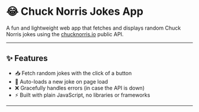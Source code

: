 # 😂 Chuck Norris Jokes App

A fun and lightweight web app that fetches and displays random Chuck Norris jokes using the [chucknorris.io](https://api.chucknorris.io) public API.

---

## ✨ Features

- 📥 Fetch random jokes with the click of a button
- 🔄 Auto-loads a new joke on page load
- ❌ Gracefully handles errors (in case the API is down)
- ⚡ Built with plain JavaScript, no libraries or frameworks

---